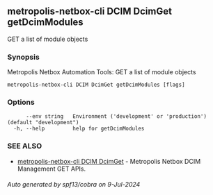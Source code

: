 ## metropolis-netbox-cli DCIM DcimGet getDcimModules

GET a list of module objects

### Synopsis


Metropolis Netbox Automation Tools:
  GET a list of module objects

```
metropolis-netbox-cli DCIM DcimGet getDcimModules [flags]
```

### Options

```
      --env string   Environment ('development' or 'production') (default "development")
  -h, --help         help for getDcimModules
```

### SEE ALSO

* [metropolis-netbox-cli DCIM DcimGet]()	 - Metropolis Netbox DCIM Management GET APIs.

###### Auto generated by spf13/cobra on 9-Jul-2024
